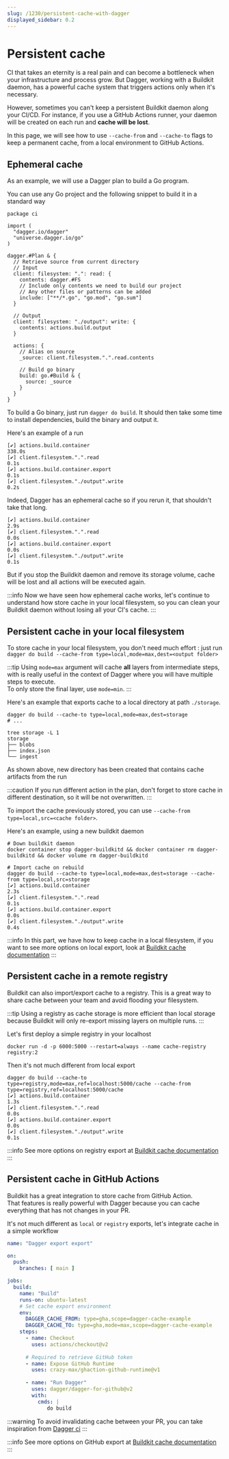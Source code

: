 ```yaml
---
slug: /1230/persistent-cache-with-dagger
displayed_sidebar: 0.2
---
```


# Persistent cache

CI that takes an eternity is a real pain and can become a bottleneck when your
infrastructure and process grow. But Dagger, working with a Buildkit daemon,
has a powerful cache system that triggers actions only when it's necessary.

However, sometimes you can't keep a persistent Buildkit daemon along your CI/CD.
For instance, if you use a GitHub Actions runner, your daemon will be created on each
run and **cache will be lost**.

In this page, we will see how to use `--cache-from` and `--cache-to` flags to
keep a permanent cache, from a local environment to GitHub Actions.

## Ephemeral cache

As an example, we will use a Dagger plan to build a Go program.

You can use any Go project and the following snippet to build it in a
standard way

```cue
package ci

import (
  "dagger.io/dagger"
  "universe.dagger.io/go"
)

dagger.#Plan & {
  // Retrieve source from current directory
  // Input
  client: filesystem: ".": read: {
    contents: dagger.#FS
    // Include only contents we need to build our project
    // Any other files or patterns can be added
    include: ["**/*.go", "go.mod", "go.sum"]
  }

  // Output
  client: filesystem: "./output": write: {
    contents: actions.build.output
  }

  actions: {
    // Alias on source
    _source: client.filesystem.".".read.contents

    // Build go binary
    build: go.#Build & {
      source: _source
    }
  }
}
```

To build a Go binary, just run `dagger do build`. It should then take some time to
install dependencies, build the binary and output it.

Here's an example of a run

```shell
[✔] actions.build.container                                               338.0s
[✔] client.filesystem.".".read                                              0.1s
[✔] actions.build.container.export                                          0.1s
[✔] client.filesystem."./output".write                                      0.2s
```

Indeed, Dagger has an ephemeral cache so if you rerun it, that shouldn't take
that long.

```shell
[✔] actions.build.container                                                 2.9s
[✔] client.filesystem.".".read                                              0.0s
[✔] actions.build.container.export                                          0.0s
[✔] client.filesystem."./output".write                                      0.1s
```

But if you stop the Buildkit daemon and remove its storage volume, cache will be lost and
all actions will be executed again.

:::info
Now we have seen how ephemeral cache works, let's continue to understand how
store cache in your local filesystem, so you can clean your Buildkit daemon without
losing all your CI's cache.
:::

## Persistent cache in your local filesystem

To store cache in your local filesystem, you don't need much effort : just
run `dagger do build --cache-from type=local,mode=max,dest=<output folder>`

:::tip
Using `mode=max` argument will cache **all** layers from intermediate
steps, with is really useful in the context of Dagger where you will have
multiple steps to execute.  
To only store the final layer, use `mode=min`.
:::

Here's an example that exports cache to a local directory at path `./storage`.

```shell
dagger do build --cache-to type=local,mode=max,dest=storage 
# ...

tree storage -L 1   
storage
├── blobs
├── index.json
└── ingest
```

As shown above, new directory has been created that contains cache artifacts from the run

:::caution
If you run different action in the plan, don't forget to store cache in different
destination, so it will be not overwritten.
:::

To import the cache previously stored, you can use `--cache-from type=local,src=<cache folder>`.

Here's an example, using a new buildkit daemon

```shell
# Down buildkit daemon
docker container stop dagger-buildkitd && docker container rm dagger-buildkitd && docker volume rm dagger-buildkitd

# Import cache on rebuild
dagger do build --cache-to type=local,mode=max,dest=storage --cache-from type=local,src=storage
[✔] actions.build.container                                                 2.3s
[✔] client.filesystem.".".read                                              0.1s
[✔] actions.build.container.export                                          0.0s
[✔] client.filesystem."./output".write                                      0.4s
```

:::info
In this part, we have how to keep cache in a local filesystem, if you want
to see more options on local export, look at [Buildkit cache documentation](https://github.com/moby/buildkit/blob/v0.10.1/README.md#local-directory-1)
:::

## Persistent cache in a remote registry

Buildkit can also import/export cache to a registry. This is a great way to
share cache between your team and avoid flooding your filesystem.

:::tip
Using a registry as cache storage is more efficient than local storage because Buildkit will only re-export
missing layers on multiple runs.
:::

Let's first deploy a simple registry in your localhost

```shell
docker run -d -p 6000:5000 --restart=always --name cache-registry registry:2
```

Then it's not much different from local export

```shell
dagger do build --cache-to type=registry,mode=max,ref=localhost:5000/cache --cache-from type=registry,ref=localhost:5000/cache
[✔] actions.build.container                                                 1.3s
[✔] client.filesystem.".".read                                              0.0s
[✔] actions.build.container.export                                          0.0s
[✔] client.filesystem."./output".write                                      0.1s
```

:::info
See more options on registry export at [Buildkit cache documentation](https://github.com/moby/buildkit/blob/v0.10.1/README.md#registry-push-image-and-cache-separately)
:::

## Persistent cache in GitHub Actions

Buildkit has a great integration to store cache from GitHub Action.  
That features is really powerful with Dagger because you can cache everything that has not changes in your PR.

It's not much different as `local` or `registry` exports, let's integrate cache in a
simple workflow

```yaml title=".github/workflows/build-example.cue"
name: "Dagger export export"

on:
  push:
    branches: [ main ]

jobs:
  build:
    name: "Build"
    runs-on: ubuntu-latest
    # Set cache export environment
    env:
      DAGGER_CACHE_FROM: type=gha,scope=dagger-cache-example
      DAGGER_CACHE_TO: type=gha,mode=max,scope=dagger-cache-example
    steps:
      - name: Checkout
        uses: actions/checkout@v2
          
      # Required to retrieve GitHub token    
      - name: Expose GitHub Runtime
        uses: crazy-max/ghaction-github-runtime@v1
      
      - name: "Run Dagger"
        uses: dagger/dagger-for-github@v2
        with:
          cmds: |
             do build
```

:::warning
To avoid invalidating cache between your PR, you can take inspiration from [Dagger ci](https://github.com/dagger/dagger/blob/v0.2.8/.github/workflows/dagger-ci.yml#L61)
:::

:::info
See more options on GitHub export at [Buildkit cache documentation](https://github.com/moby/buildkit/blob/v0.10.1/README.md#github-actions-cache-experimental)
:::
